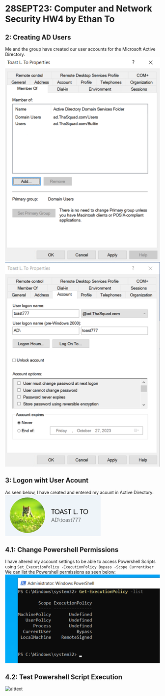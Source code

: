 # 28SEPT23: Computer and Network Security HW4 by Ethan To 
## 2: Creating AD Users
Me and the group have created our user accounts for the Microsoft Active Directory.
![alttext](https://github.com/toethan777/To-CNS-Lab-2023/blob/main/HW4/2User.png)
![alttext](https://github.com/toethan777/To-CNS-Lab-2023/blob/main/HW4/2user2.png)

## 3: Logon wiht User Acount
As seen below, I have created and entered my acount in Active Directory:
![alttext](https://github.com/toethan777/To-CNS-Lab-2023/blob/main/HW4/Screenshot%202023-09-27%20203339.png)

## 4.1: Change Powershell Permissions
I have altered my account settings to be able to access Powershell Scripts using `Set_ExecutionPolicy -ExecutionPolicy Bypass -Scope CurrentUser`
We can list the Powershell permissions as seen below:
![alttext](https://github.com/toethan777/To-CNS-Lab-2023/blob/main/HW4/4.1.png)

## 4.2: Test Powershell Script Execution
![alttext]()
